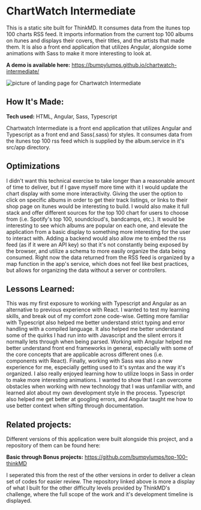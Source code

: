 # ChartWatch Intermediate
This is a static site built for ThinkMD. It consumes data from the itunes top 100 charts RSS feed. It imports information from the current top 100 albums on itunes and displays their covers, their titles, and the artists that made them. It is also a front end application that utilizes Angular, alongside some animations with Sass to make it more interesting to look at. 

**A demo is available here:** https://bumpylumps.github.io/chartwatch-intermediate/

![picture of landing page for Chartwatch Intermediate](https://res.cloudinary.com/bumpsites/image/upload/v1673290414/intermediatePic_osrtqq.jpg)

## How It's Made:

**Tech used:** HTML, Angular, Sass, Typescript

Chartwatch Intermediate is a front end application that utilizes Angular and Typescript as a front end and Sass(.sass) for styles. It consumes data from the itunes top 100 rss feed which is supplied by the album.service in it's src/app directory.     

## Optimizations

I didn't want this technical exercise to take longer than a reasonable amount of time to deliver, but if I gave myself more time with it I would update the chart display with some more interactivity. Giving the user the option to click on specific albums in order to get their track listings, or links to their shop page on itunes would be interesting to build. I would also make it full stack and offer different sources for the top 100 chart for users to choose from (i.e. Spotify's top 100, soundcloud's, bandcamps, etc.). It would be interesting to see which albums are popular on each one, and elevate the application from a basic display to something more interesting for the user to interact with. Adding a backend would also allow me to embed the rss feed (as if it were an API key) so that it's not constantly being exposed by the browser, and utilize a schema to more easily organize the data being consumed. Right now the data returned from the RSS feed is organized by a map function in the app's service, which does not feel like best practices, but allows for organizing the data without a server or controllers.  

## Lessons Learned:

This was my first exposure to working with Typescript and Angular as an alternative to previous experience with React. I wanted to test my learning skills, and break out of my comfort zone code-wise. Getting more familiar with Typescript also helped me better understand strict typing and error handling with a compiled language. It also helped me better understand some of the quirks I had run into with Javascript and the silent errors it normally lets through when being parsed. Working with Angular helped me better understand front end frameworks in general, especially with some of the core concepts that are applicable across different ones (i.e. components with React). Finally, working with Sass was also a new experience for me, especially getting used to it's syntax and the way it's organized. I also really enjoyed learning how to utilize loops in Sass in order to make more interesting animations. I wanted to show that I can overcome obstacles when working with new technology that I was unfamiliar with, and learned alot about my own development style in the process. Typescript also helped me get better at googling errors, and Angular taught me how to use better context when sifting through documentation.  

## Related projects:
Different versions of this application were built alongside this project, and a repository of them can be found here: 

**Basic through Bonus projects:** https://github.com/bumpylumps/top-100-thinkMD

I seperated this from the rest of the other versions in order to deliver a clean set of codes for easier review. The repository linked above is more a display of what I built for the other difficulty levels provided by ThinkMD's challenge, where the full scope of the work and it's development timeline is displayed. 





